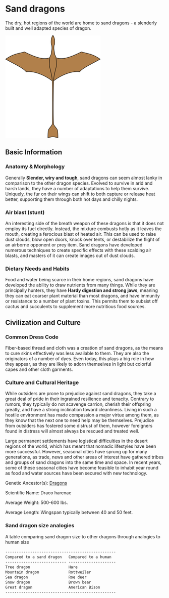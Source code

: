 # Sand dragons

The dry, hot regions of the world are home to sand dragons - a slenderly built and well adapted species of dragon.

![Sand dragon](../images/sand-dragon.png "Sand dragon")

## Basic Information

### Anatomy & Morphology

Generally **Slender, wiry and tough**, sand dragons can seem almost lanky in comparison to the other dragon species. Evolved to survive in arid and harsh lands, they have a number of adaptations to help them survive. Uniquely, the fur on their wings can shift to both capture or release heat better, supporting them through both hot days and chilly nights.

### Air blast (stunt)

An interesting side of the breath weapon of these dragons is that it does not employ its fuel directly. Instead, the mixture combusts hotly as it leaves the mouth, creating a ferocious blast of heated air. This can be used to raise dust clouds, blow open doors, knock over tents, or destabilize the flight of an airborne opponent or prey item. Sand dragons have developed numerous techniques to create specific effects with these scalding air blasts, and masters of it can create images out of dust clouds.

### Dietary Needs and Habits

Food and water being scarce in their home regions, sand dragons have developed the ability to draw nutrients from many things. While they are principally hunters, they have **Hardy digestion and strong jaws**, meaning they can eat coarser plant material than most dragons, and have immunity or resistance to a number of plant toxins. This permits them to subsist off cactus and succulents to supplement more nutritious food sources.

## Civilization and Culture

### Common Dress Code

Fiber-based thread and cloth was a creation of sand dragons, as the means to cure skins effectively was less available to them. They are also the originators of a number of dyes. Even today, this plays a big role in how they appear, as they are likely to adorn themselves in light but colorful capes and other cloth garments.

### Culture and Cultural Heritage

While outsiders are prone to prejudice against sand dragons, they take a great deal of pride in their ingrained resilience and tenacity. Contrary to rumors, they typically do not scavenge carrion, cherish their offspring greatly, and have a strong inclination toward cleanliness. Living in such a hostile environment has made compassion a major virtue among them, as they know that the next one to need help may be themselves. Prejudice from outsiders has fostered some distrust of them, however foreigners found in distress will almost always be rescued and treated well.

Large permanent settlements have logistical difficulties in the desert regions of the world, which has meant that nomadic lifestyles have been more successful. However, seasonal cities have sprung up for many generations, as trade, news and other areas of interest have gathered tribes and groups of sand dragons into the same time and space. In recent years, some of these seasonal cities have become feasible to inhabit year round as food and water sources have been secured with new technology.

Genetic Ancestor(s): [Dragons](/creatures/dragons.md)

Scientific Name: Draco harenae

Average Weight: 500-600 lbs.

Average Length: Wingspan typically between 40 and 50 feet.

### Sand dragon size analogies

A table comparing sand dragon size to other dragons through analogies to human size

    -------------------------------------------------
    Compared to a sand dragon   Compared to a human
    --------------------------- ---------------------
    Tree dragon                 Hare
    Mountain dragon             Rottweiler
    Sea dragon                  Roe deer
    Snow dragon                 Brown bear
    Great dragon                American Bison
    -------------------------------------------------
